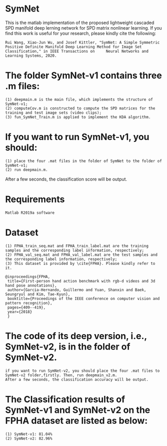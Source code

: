 # SymNet
This is the matlab implementation of the proposed lightweight cascaded SPD manifold deep lerning network for SPD matrix nonlinear learning.
If you find this work is useful for your research, please kindly cite the following:
    
    Rui Wang, Xiao-Jun Wu, and Josef Kittler, "SymNet: A Simple Symmetric Positive Definite Manifold Deep Learning Method for Image Set Classification," in IEEE Transactions on     Neural Networks and Learning Systems, 2020.  

# The folder SymNet-v1 contains three .m files:

    (1) deepmain.m is the main file, which implements the structure of SymNet-v1;
    (2) computeCov.m is constructed to compute the SPD matrices for the training and test image sets (video clips); 
    (3) fun_SymNet_Train.m is applied to implement the KDA algorithm.

# If you want to run SymNet-v1, you should:

    (1) place the four .mat files in the folder of SymNet to the folder of SymNet-v1;
    (2) run deepmain.m.
 
After a few seconds, the classification score will be output.

# Requirements
    Matlab R2019a software

# Dataset

    (1) FPHA_train_seq.mat and FPHA_train_label.mat are the training samples and the corresponding label information, respectively;
    (2) FPHA_val_seq.mat and FPHA_val_label.mat are the test samples and the corresponding label information, respectively;
    (3) This dataset is provided by \cite{FPHA}. Please kindly refer to it.

    @inproceedings{FPHA,
     title={First-person hand action benchmark with rgb-d videos and 3d hand pose annotations},
     author={Garcia-Hernando, Guillermo and Yuan, Shanxin and Baek, Seungryul and Kim, Tae-Kyun},
     booktitle={Proceedings of the IEEE conference on computer vision and pattern recognition},
     pages={409--419},
     year={2018}
     }

# The code of its deep version, i.e., SymNet-v2, is in the folder of SymNet-v2.
    if you want to run SymNet-v2, you should place the four .mat files to SymNet-v2 folder,firstly. Then, run deepmain_v2.m.
    After a few seconds, the classification accuracy will be output.
    
# The Classification results of SymNet-v1 and SymNet-v2 on the FPHA dataset are listed as below:
    (1) SymNet-v1: 81.04%
    (2) SymNet-v2: 82.96%
